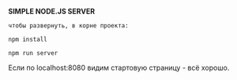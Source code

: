 **SIMPLE NODE.JS SERVER**

`чтобы развернуть, в корне проекта:`
````
npm install
````
````
npm run server
````
Если по localhost:8080 видим стартовую страницу - всё хорошо.